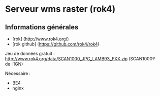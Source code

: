 # Serveur wms raster (rok4)

## Informations générales 

* [rok] (http://www.rok4.org/)
* [rok github] (https://github.com/rok4/rok4)

Jeu de données gratuit : <http://www.rok4.org/data/SCAN1000_JPG_LAMB93_FXX.zip> (SCAN1000® de l’IGN)

Nécessaire :
* BE4 
* nginx